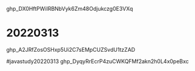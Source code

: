 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

# 20220313
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

#javastudy20220313
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